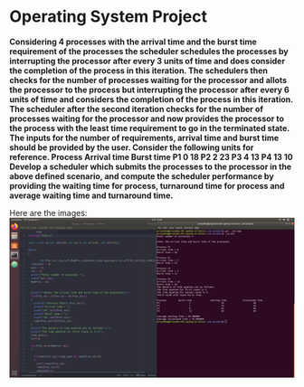 # Operating System Project


**Considering 4 processes with the arrival time and the burst time requirement of the processes the scheduler schedules the processes by interrupting the processor after every 3 units of time and does consider the completion of the process in this iteration. The schedulers then checks for the number of processes waiting for the processor and allots the processor to the process but interrupting the processor after every 6 units of time and considers the completion of the process in this iteration. The scheduler after the second iteration checks for the number of processes waiting for the processor and now provides the processor to the process with the least time requirement to go in the terminated state. The inputs for the number of requirements, arrival time and burst time should be provided by the user. Consider the following units for reference. Process Arrival time Burst time P1 0 18 P2 2 23 P3 4 13 P4 13 10 Develop a scheduler which submits the processes to the processor in the above defined scenario, and compute the scheduler performance by providing the waiting time for process, turnaround time for process and average waiting time and turnaround time.**


Here are the images:
![alt text](https://github.com/priyanka4545/images/blob/master/Screenshot%20from%202020-04-12%2014-08-57.png "Logo Title Text 1")
